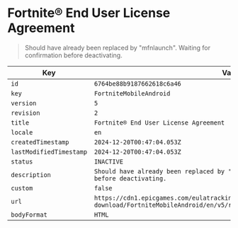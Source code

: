 # Fortnite® End User License Agreement

> Should have already been replaced by "mfnlaunch". Waiting for confirmation before deactivating.

| Key | Value |
| --- | ----- |
| `id` | `6764be88b9187662618c6a46` |
| `key` | `FortniteMobileAndroid` |
| `version` | `5` |
| `revision` | `2` |
| `title` | `Fortnite® End User License Agreement` |
| `locale` | `en` |
| `createdTimestamp` | `2024-12-20T00:47:04.053Z` |
| `lastModifiedTimestamp` | `2024-12-20T00:47:04.053Z` |
| `status` | `INACTIVE` |
| `description` | `Should have already been replaced by "mfnlaunch". Waiting for confirmation before deactivating.` |
| `custom` | `false` |
| `url` | `https://cdn1.epicgames.com/eulatracking-download/FortniteMobileAndroid/en/v5/r2/00ed05dd54c2dad31ee4b0b0354da240.pdf` |
| `bodyFormat` | `HTML` |
